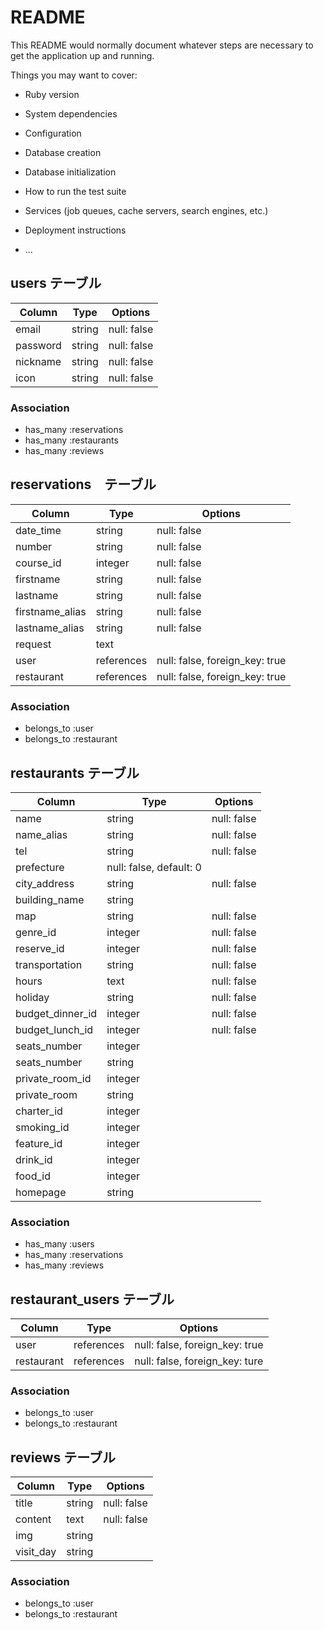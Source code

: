 # README

This README would normally document whatever steps are necessary to get the
application up and running.

Things you may want to cover:

* Ruby version

* System dependencies

* Configuration

* Database creation

* Database initialization

* How to run the test suite

* Services (job queues, cache servers, search engines, etc.)

* Deployment instructions

* ...

## users テーブル
| Column   | Type   | Options     |
| -------- | ------ | ----------- |
|email|string|null: false|
|password|string|null: false|
|nickname|string|null: false|
|icon|string|null: false|
### Association
- has_many :reservations
- has_many :restaurants
- has_many :reviews


## reservations　テーブル
| Column   | Type   | Options     |
| -------- | ------ | ----------- |
|date_time|string|null: false|
|number|string|null: false|
|course_id|integer|null: false|
|firstname|string|null: false|
|lastname|string|null: false|
|firstname_alias|string|null: false|
|lastname_alias|string|null: false|
|request|text|
|user|references|null: false, foreign_key: true|
|restaurant|references|null: false, foreign_key: true|
### Association
- belongs_to :user
- belongs_to :restaurant


## restaurants テーブル
| Column   | Type   | Options     |
| -------- | ------ | ----------- |
|name|string|null: false|
|name_alias|string|null: false|
|tel|string|null: false|
|prefecture|null: false, default: 0|
|city_address|string|null: false|
|building_name|string|
|map|string|null: false|
|genre_id|integer|null: false|
|reserve_id|integer|null: false|
|transportation|string|null: false|
|hours|text|null: false|
|holiday|string|null: false|
|budget_dinner_id|integer|null: false|
|budget_lunch_id|integer|null: false|
|seats_number|integer|
|seats_number|string|
|private_room_id|integer|
|private_room|string|
|charter_id|integer|
|smoking_id|integer|
|feature_id|integer|
|drink_id|integer|
|food_id|integer|
|homepage|string|
### Association
- has_many :users
- has_many :reservations
- has_many :reviews


## restaurant_users テーブル
| Column   | Type   | Options     |
| -------- | ------ | ----------- |
|user|references|null: false, foreign_key: true|
|restaurant|references|null: false, foreign_key: ture|
### Association
- belongs_to :user
- belongs_to :restaurant



## reviews テーブル
| Column   | Type   | Options     |
| -------- | ------ | ----------- |
|title|string|null: false|
|content|text|null: false|
|img|string|
|visit_day|string|
### Association
- belongs_to :user
- belongs_to :restaurant



